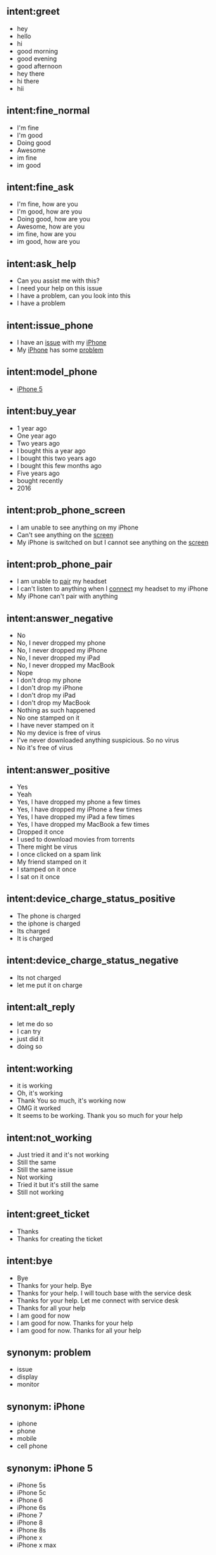 ## intent:greet
- hey
- hello
- hi
- good morning
- good evening
- good afternoon
- hey there
- hi there
- hii

## intent:fine_normal
- I'm fine
- I'm good
- Doing good
- Awesome
- im fine
- im good

## intent:fine_ask
- I'm fine, how are you
- I'm good, how are you
- Doing good, how are you
- Awesome, how are you
- im fine, how are you
- im good, how are you

## intent:ask_help
- Can you assist me with this?
- I need your help on this issue
- I have a problem, can you look into this
- I have a problem

## intent:issue_phone
- I have an [issue](notify_problem) with my [iPhone](device_name)
- My [iPhone](device_name) has some [problem](notify_problem)

## intent:model_phone
- [iPhone 5](model_name)

## intent:buy_year
- 1 year ago
- One year ago
- Two years ago
- I bought this a year ago
- I bought this two years ago
- I bought this few months ago
- Five years ago
- bought recently
- 2016

## intent:prob_phone_screen
- I am unable to see anything on my iPhone
- Can't see anything on the [screen](problem)
- My iPhone is switched on but I cannot see anything on the [screen](problem)

## intent:prob_phone_pair
- I am unable to [pair](problem) my headset 
- I can't listen to anything when I [connect](problem) my headset to my iPhone
- My iPhone can't pair with anything

## intent:answer_negative
- No
- No, I never dropped my phone
- No, I never dropped my iPhone
- No, I never dropped my iPad
- No, I never dropped my MacBook
- Nope
- I don't drop my phone
- I don't drop my iPhone
- I don't drop my iPad
- I don't drop my MacBook
- Nothing as such happened
- No one stamped on it
- I have never stamped on it
- No my device is free of virus
- I've never downloaded anything suspicious. So no virus
- No it's free of virus

## intent:answer_positive
- Yes
- Yeah
- Yes, I have dropped my phone a few times
- Yes, I have dropped my iPhone a few times
- Yes, I have dropped my iPad a few times
- Yes, I have dropped my MacBook a few times
- Dropped it once
- I used to download movies from torrents
- There might be virus
- I once clicked on a spam link
- My friend stamped on it
- I stamped on it once
- I sat on it once

## intent:device_charge_status_positive
- The phone is charged
- the iphone is charged
- Its charged
- It is charged

## intent:device_charge_status_negative
- Its not charged
- let me put it on charge

## intent:alt_reply
- let me do so
- I can try
- just did it
- doing so

## intent:working
- it is working
- Oh, it's working
- Thank You so much, it's working now
- OMG it worked
- It seems to be working. Thank you so much for your help

## intent:not_working
- Just tried it and it's not working
- Still the same
- Still the same issue
- Not working
- Tried it but it's still the same
- Still not working

## intent:greet_ticket
- Thanks
- Thanks for creating the ticket

## intent:bye
- Bye
- Thanks for your help. Bye
- Thanks for your help. I will touch base with the service desk
- Thanks for your help. Let me connect with service desk
- Thanks for all your help
- I am good for now
- I am good for now. Thanks for your help
- I am good for now. Thanks for all your help

## synonym: problem
- issue
- display
- monitor

## synonym: iPhone
- iphone
- phone
- mobile
- cell phone

## synonym: iPhone 5
- iPhone 5s
- iPhone 5c
- iPhone 6
- iPhone 6s
- iPhone 7
- iPhone 8
- iPhone 8s
- iPhone x
- iPhone x max
